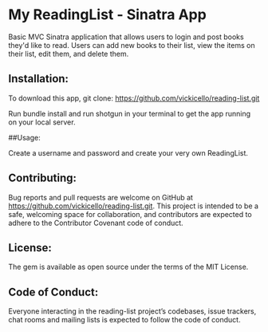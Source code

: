 # My ReadingList - Sinatra App

Basic MVC Sinatra application that allows users to login and post books they'd like to read. Users can add new books to their list, view the items on their list, edit them, and delete them.

## Installation:

To download this app, git clone: https://github.com/vickicello/reading-list.git

Run bundle install and run shotgun in your terminal to get the app running on your local server.

##Usage:

Create a username and password and create your very own ReadingList.

## Contributing:

Bug reports and pull requests are welcome on GitHub at https://github.com/vickicello/reading-list.git. This project is intended to be a safe, welcoming space for collaboration, and contributors are expected to adhere to the Contributor Covenant code of conduct.

## License:

The gem is available as open source under the terms of the MIT License.

## Code of Conduct:

Everyone interacting in the reading-list project’s codebases, issue trackers, chat rooms and mailing lists is expected to follow the code of conduct.